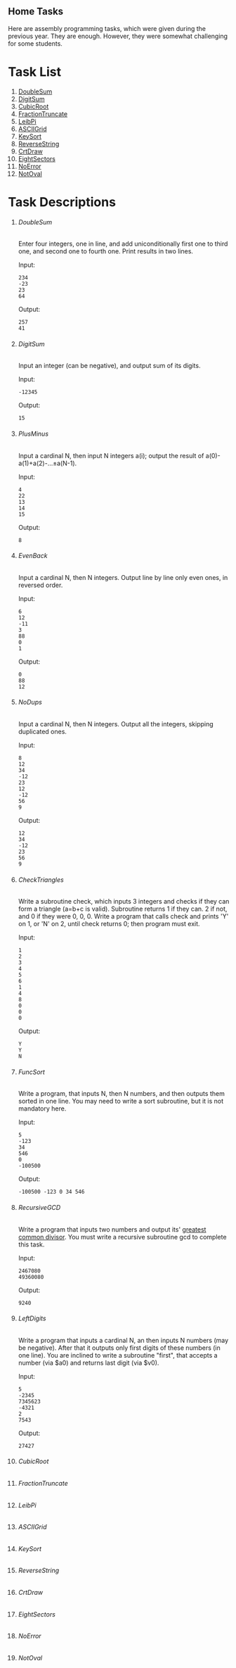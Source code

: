 Home Tasks
---

Here are assembly programming tasks, which were given during the previous year.
They are enough. However, they were somewhat challenging for some students.

# Task List

1. [DoubleSum](#doublesum)
1. [DigitSum](#digitsum)
1. [CubicRoot](#cubicroot)
1. [FractionTruncate](#fractiontruncate)
1. [LeibPi](#leibpi)
1. [ASCIIGrid](#asciigrid)
1. [KeySort](#keysort)
1. [ReverseString](#reversestring)
1. [CrtDraw](#crtdraw)
1. [EightSectors](#eightsectors)
1. [NoError](#noerror)
1. [NotOval](#notoval)

# Task Descriptions

1. ###### DoubleSum

   Enter four integers, one in line, and add uniconditionally first one to third one, and second one to fourth one.
   Print results in two lines.

   Input:
   ```
   234
   -23
   23
   64
   ```
   Output:
   ```
   257
   41
   ```

1. ###### DigitSum

   Input an integer (can be negative), and output sum of its digits.

   Input:
   ```
   -12345
   ```
   Output:
   ```
   15
   ```

1. ###### PlusMinus

   Input a cardinal N, then input N integers a(i); output the result of a(0)-a(1)+a(2)-...±a(N-1).

   Input:
   ```
   4
   22
   13
   14
   15
   ```
   Output:
   ```
   8
   ```

1. ###### EvenBack

   Input a cardinal N, then N integers. Output line by line only even ones, in reversed order.

   Input:
   ```
   6
   12
   -11
   3
   88
   0
   1
   ```
   Output:
   ```
   0
   88
   12
   ```

1. ###### NoDups

   Input a cardinal N, then N integers. Output all the integers, skipping duplicated ones.

   Input:
   ```
   8
   12
   34
   -12
   23
   12
   -12
   56
   9
   ```
   Output:
   ```
   12
   34
   -12
   23
   56
   9
   ```

1. ###### CheckTriangles

   Write a subroutine check, which inputs 3 integers and checks if they can form a triangle (a=b+c is valid).
   Subroutine returns 1 if they can. 2 if not, and 0 if they were 0, 0, 0.
   Write a program that calls check and prints 'Y' on 1, or 'N' on 2, until check returns 0; then program must exit.

   Input:
   ```
   1
   2
   3
   4
   5
   6
   1
   4
   8
   0
   0
   0
   ```
   Output:
   ```
   Y
   Y
   N
   ```

1. ###### FuncSort

   Write a program, that inputs N, then N numbers, and then outputs them sorted in one line.
   You may need to write a sort subroutine, but it is not mandatory here.

   Input:
   ```
   5
   -123
   34
   546
   0
   -100500
   ```
   Output:
   ```
   -100500 -123 0 34 546
   ```

1. ###### RecursiveGCD

   Write a program that inputs two numbers and output its' [greatest common divisor](https://en.wikipedia.org/wiki/Greatest_common_divisor).
   You must write a recursive subroutine gcd to complete this task.

   Input:
   ```
   2467080
   49360080
   ```
   Output:
   ```
   9240
   ```

1. ###### LeftDigits

   Write a program that inputs a cardinal N, an then inputs N numbers (may be negative).
   After that it outputs only first digits of these numbers (in one line).
   You are inclined to write a subroutine "first", that accepts a number (via $a0) and returns last digit (via $v0).

   Input:
   ```
   5
   -2345
   7345623
   -4321
   2 
   7543
   ```
   Output:
   ```
   27427
   ```

1. ###### CubicRoot
1. ###### FractionTruncate
1. ###### LeibPi
1. ###### ASCIIGrid
1. ###### KeySort
1. ###### ReverseString
1. ###### CrtDraw
1. ###### EightSectors
1. ###### NoError
1. ###### NotOval
